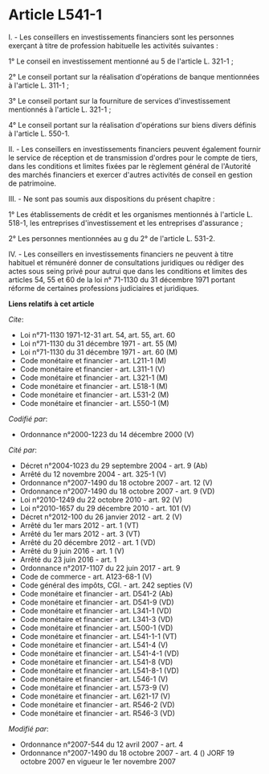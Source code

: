 # Article L541-1

I. - Les conseillers en investissements financiers sont les personnes exerçant à titre de profession habituelle les activités
suivantes :

1° Le conseil en investissement mentionné au 5 de l'article L. 321-1 ;

2° Le conseil portant sur la réalisation d'opérations de banque mentionnées à l'article L. 311-1 ;

3° Le conseil portant sur la fourniture de services d'investissement mentionnés à l'article L. 321-1 ;

4° Le conseil portant sur la réalisation d'opérations sur biens divers définis à l'article L. 550-1.

II. - Les conseillers en investissements financiers peuvent également fournir le service de réception et de transmission
d'ordres pour le compte de tiers, dans les conditions et limites fixées par le règlement général de l'Autorité des marchés
financiers et exercer d'autres activités de conseil en gestion de patrimoine.

III. - Ne sont pas soumis aux dispositions du présent chapitre :

1° Les établissements de crédit et les organismes mentionnés à l'article L. 518-1, les entreprises d'investissement et les
entreprises d'assurance ;

2° Les personnes mentionnées au g du 2° de l'article L. 531-2.

IV. - Les conseillers en investissements financiers ne peuvent à titre habituel et rémunéré donner de consultations
juridiques ou rédiger des actes sous seing privé pour autrui que dans les conditions et limites des articles 54, 55 et 60 de
la loi n° 71-1130 du 31 décembre 1971 portant réforme de certaines professions judiciaires et juridiques.

**Liens relatifs à cet article**

_Cite_:

  - Loi n°71-1130 1971-12-31 art. 54, art. 55, art. 60
  - Loi n°71-1130 du 31 décembre 1971 - art. 55 (M)
  - Loi n°71-1130 du 31 décembre 1971 - art. 60 (M)
  - Code monétaire et financier - art. L211-1 (M)
  - Code monétaire et financier - art. L311-1 (V)
  - Code monétaire et financier - art. L321-1 (M)
  - Code monétaire et financier - art. L518-1 (M)
  - Code monétaire et financier - art. L531-2 (M)
  - Code monétaire et financier - art. L550-1 (M)

_Codifié par_:

  - Ordonnance n°2000-1223 du 14 décembre 2000 (V)

_Cité par_:

  - Décret n°2004-1023 du 29 septembre 2004 - art. 9 (Ab)
  - Arrêté du 12 novembre 2004 - art. 325-1 (V)
  - Ordonnance n°2007-1490 du 18 octobre 2007 - art. 12 (V)
  - Ordonnance n°2007-1490 du 18 octobre 2007 - art. 9 (VD)
  - Loi n°2010-1249 du 22 octobre 2010 - art. 92 (V)
  - Loi n°2010-1657 du 29 décembre 2010 - art. 101 (V)
  - Décret n°2012-100 du 26 janvier 2012 - art. 2 (V)
  - Arrêté du 1er mars 2012 - art. 1 (VT)
  - Arrêté du 1er mars 2012 - art. 3 (VT)
  - Arrêté du 20 décembre 2012 - art. 1 (VD)
  - Arrêté du 9 juin 2016 - art. 1 (V)
  - Arrêté du 23 juin 2016 - art. 1
  - Ordonnance n°2017-1107 du 22 juin 2017 - art. 9
  - Code de commerce - art. A123-68-1 (V)
  - Code général des impôts, CGI. - art. 242 septies (V)
  - Code monétaire et financier - art. D541-2 (Ab)
  - Code monétaire et financier - art. D541-9 (VD)
  - Code monétaire et financier - art. L341-1 (VD)
  - Code monétaire et financier - art. L341-3 (VD)
  - Code monétaire et financier - art. L500-1 (VD)
  - Code monétaire et financier - art. L541-1-1 (VT)
  - Code monétaire et financier - art. L541-4 (V)
  - Code monétaire et financier - art. L541-4-1 (VD)
  - Code monétaire et financier - art. L541-8 (VD)
  - Code monétaire et financier - art. L541-8-1 (VD)
  - Code monétaire et financier - art. L546-1 (V)
  - Code monétaire et financier - art. L573-9 (V)
  - Code monétaire et financier - art. L621-17 (V)
  - Code monétaire et financier - art. R546-2 (VD)
  - Code monétaire et financier - art. R546-3 (VD)

_Modifié par_:

  - Ordonnance n°2007-544 du 12 avril 2007 - art. 4
  - Ordonnance n°2007-1490 du 18 octobre 2007 - art. 4 () JORF 19 octobre 2007 en vigueur le 1er novembre 2007
